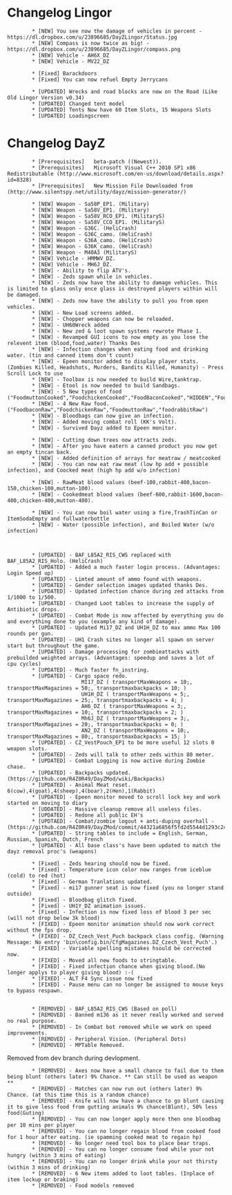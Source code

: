 Changelog Lingor
==========

			* [NEW] You see now the damage of vehicles in percent - https://dl.dropbox.com/u/23896685/DayZLingor/Status.jpg
			* [NEW] Compass is now twice as big! - https://dl.dropbox.com/u/23896685/DayZLingor/compass.png
			* [NEW] Vehicle - AH6X_DZ
			* [NEW] Vehicle - MV22_DZ
			
			* [Fixed] Barackdoors
			* [Fixed] You can now refuel Empty Jerrycans
			
			* [UPDATED] Wrecks and road blocks are now on the Road (Like Old Lingor Version v0.34)
			* [UPDATED] Changed tent model
			* [UPDATED] Tents Now have 60 Item Slots, 15 Weapons Slots
			* [UPDATED] Loadingscreen

Changelog DayZ
==========

			* [Prerequisites]	beta-patch ((Newest)).
			* [Prerequisites]	Microsoft Visual C++ 2010 SP1 x86 Redistributable (http://www.microsoft.com/en-us/download/details.aspx?id=8328)
			* [Prerequisites]	New Mission File Downloaded from (http://www.silentspy.net/utility/dayz/mission-generator/)
			
			* [NEW]	Weapon - Sa58P_EP1. (Military)
			* [NEW]	Weapon - Sa58V_EP1. (Military)
			* [NEW]	Weapon - Sa58V_RCO_EP1. (MilitaryS)
			* [NEW]	Weapon - Sa58V_CCO_EP1. (MilitaryS)
			* [NEW]	Weapon - G36C. (HeliCrash)
			* [NEW]	Weapon - G36C_camo. (HeliCrash)
			* [NEW]	Weapon - G36A_camo. (HeliCrash)
			* [NEW]	Weapon - G36K_camo. (HeliCrash)
			* [NEW]	Weapon - M40A3 (MilitaryS)
			* [NEW] Vehicle - HMMWV_DZ.
			* [NEW] Vehicle - MH6J_DZ.
			* [NEW] - Ability to flip ATV's.
			* [NEW] - Zeds spawn while in vehicles.
			* [NEW] - Zeds now have the ability to damage vehicles. This is limited to glass only once glass is destroyed players within will be damaged.
			* [NEW] - Zeds now have the ability to pull you from open vehicles.
			* [NEW] - New Load screens added.
			* [NEW] - Chopper weapons can now be reloaded.
			* [NEW] - UH60Wreck added
			* [NEW] - New zed & loot spawn systems rewrote Phase 1.
			* [NEW] - Revamped GUI icons to now empty as you lose the relevent item (blood,food,water) Thanks Des
			* [NEW] - Infection changes when eating food and drinking water. (tin and canned items don't count)
			* [NEW] - Epeen monitor added to display player stats. (Zombies Killed, Headshots, Murders, Bandits Killed, Humanity) - Press Scroll Lock to use
			* [NEW] - Toolbox is now needed to build Wire,tanktrap.
			* [NEW] - Etool is now needed to build Sandbags.
			* [NEW] - 5 New types of food ("FoodmuttonCooked","FoodchickenCooked","FoodBaconCooked","HIDDEN","FooedRabbitCooked").
			* [NEW] - 4 New Raw food. ("FoodbaconRaw","FoodchickenRaw","FoodmuttonRaw","foodrabbitRaw")
			* [NEW] - Bloodbags can now give an infection.
			* [NEW] - Added moving combat roll (KK's Volt).
			* [NEW] - Survived Dayz added to Epeen monitor.
			
			* [NEW] - Cutting down trees now attracts zeds.
			* [NEW] - After you have eatern a canned product you now get an empty tincan back.
			* [NEW] - Added definition of arrays for meatraw / meatcooked
			* [NEW] - You can now eat raw meat (low hp add + possible infection), and Coocked meat (high hp add w/o infection)
			
			* [NEW] - RawMeat blood values (beef-100,rabbit-400,bacon-150,chicken-100,mutton-100).
			* [NEW] - Cookedmeat blood values (beef-600,rabbit-1600,bacon-400,chicken-400,mutton-400).
			
			* [NEW] - You can now boil water using a fire,TrashTinCan or ItemSodaEmpty and fullwaterbottle
			* [NEW] - Water (possible infection), and Boiled Water (w/o infection)
			

		
			* [UPDATED] - BAF_L85A2_RIS_CWS replaced with BAF_L85A2_RIS_Holo. (HeliCrash)
			* [UPDATED] - Added a much faster login process. (Advantages: Login Speed up)
			* [UPDATED] - Limted amount of ammo found with weapons.
			* [UPDATED] - Gender selection images updated thanks Des.
			* [UPDATED] - Updated infection chance during zed attacks from 1/1000 to 1/500.
			* [UPDATED] - Changed Loot tables to increase the supply of Antibiotic drops.
			* [UPDATED] - Combat Mode is now affected by everything you do and everything done to you (example any kind of damage).			
			* [UPDATED] - Updated Mi17_DZ and UH1H_DZ to max ammo Max 100 rounds per gun.
			* [UPDATED] - UH1 Crash sites no longer all spawn on server start but throughout the game.
			* [UPDATED] - Damage processing for zombieattacks with prebuilded weighted arrays. (Advantages: speedup and saves a lot of cpu cycles)
			* [UPDATED] - Much faster fn_instring.
			* [UPDATED] - Cargo space redo.
							MI17_DZ ( transportMaxWeapons = 10;, transportMaxMagazines = 50;, transportmaxbackpacks = 10; )
							UH1H_DZ ( transportMaxWeapons = 5;, transportMaxMagazines = 25;, transportmaxbackpacks = 4; )
							AH6_DZ ( transportMaxWeapons = 3;, transportMaxMagazines = 10;, transportmaxbackpacks = 2; )
							Mh6J_DZ ( transportMaxWeapons = 3;, transportMaxMagazines = 20;, transportmaxbackpacks = 0; )
							AN2_DZ ( transportMaxWeapons = 10;, transportMaxMagazines = 80;, transportmaxbackpacks = 15; )
			* [UPDATED] - CZ_VestPouch_EP1 to be more useful 12 slots 0 weapon slots.
			* [UPDATED] - Zeds will talk to other zeds within 80 meter.
			* [UPDATED] - Combat Logging is now active during Zombie chase.
			* [UPDATED] - Backpacks updated. (https://github.com/R4Z0R49/DayZMod/wiki/Backpacks)
			* [UPDATED] - Animal Meat reset. 6(cow),4(goat),4(sheep),4(boar),2(Hen),1(Rabbit)
			* [UPDATED] - Epeen monitor moved to scroll lock key and work started on moving to diary
			* [UDDATED] - Massive cleanup remove all useless files.
			* [UPDATED] - Redone all public EH's
			* [UPDTAED] - Combat/zombie logout + anti-duping overhall - (https://github.com/R4Z0R49/DayZMod/commit/44321a6856f5fd2d5544d1293c2450f9b2df6fbd)
			* [UPDATED] - String tables to include = English, German, Russian, Spanish, Dutch, French
			* [UPDATED] - All base class's have been updated to match the dayz removal proc's (weapons)

			* [Fixed] - Zeds hearing should now be fixed.
			* [Fixed] - Temperature icon color now ranges from iceblue (cold) to red (hot)
			* [Fixed] - German Tranlations updated.
			* [Fixed] - mi17 gunner seat is now fixed (you no longer stand outside)
			* [Fixed] - Bloodbag glitch fixed.
			* [Fixed] - UH1Y_DZ animation issues.
			* [Fixed] - Infection is now fixed loss of blood 3 per sec (will not drop below 3k blood)
			* [FIXED] - Epeen monitor animation should now work correct without the fps drop.
			* [FIXED] - DZ_Czech_Vest_Puch backpack class config. (Warning Message: No entry 'bin\config.bin/CfgMagazines.DZ_Czech_Vest_Puch'.)
			* [FIXED] - Variable spelling mistakes hsould be corrected now.
			* [FIXED] - Moved all new foods to stringtable.
			* [FIXED] - Fixed infection chance when giving blood.(No longer applys to player giving blood) :-(
			* [FIXED] - ALT F4 Sync issue now fixed
			* [FIXED] - Pause menu can no longer be assigned to mouse keys to bypass respawn.

			
			* [REMOVED]	- BAF_L85A2_RIS_CWS (Based on poll)
			* [REMOVED]	- Banned m136 as it never really worked and served no real purpose.
			* [REMOVED] - In Combat bot removed while we work on speed improvements.
			* [REMOVED] - Peripheral Vision. (Peripheral Dots)
			* [REMOVED] - MPTable Removed.

Removed from dev branch during devlopment.

			* [REMOVED] - Axes now have a small chance to fail due to them being blunt (others later) 9% Chance. ** Can still be used as weapon **
			* [REMOVED] - Matches can now run out (others later) 9% Chance. (at this time this is a random chance)
			* [REMOVED] - Knife will now have a chance to go blunt causing it to give less food from gutting animals 9% chance(Blunt), 50% less food(Guting)
			* [REMOVED] - You can now longer apply more then one bloodbag per 10 mins per player
			* [REMOVED] - You can no longer regain blood from cooked food for 1 hour after eating. (ie spamming cooked meat to regain hp)
			* [REMOVED] - No longer need tool box to place bear traps.
			* [REMOVED] - You can no longer consume food while your not hungry (within 3 mins of eating)
			* [REMOVED] - You can no longer drink while your not thirsty (within 3 mins of drinking)
			* [REMOVED] - 6 New items added to loot tables. (Inplace of item lockup or braking)
			* [REMOVED] - Food models removed
